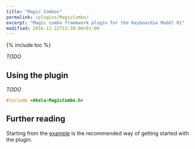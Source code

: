 ```yaml
---
title: "Magic Combos"
permalink: /plugins/MagicCombo/
excerpt: "Magic combo framework plugin for the Keyboardio Model 01"
modified: 2016-11-22T13:30:00+01:00
---
```


{% include toc %}

*TODO*

## Using the plugin

*TODO*

```c++
#include <Akela-MagicCombo.h>
```

## Further reading

Starting from the [example][plugin:example] is the recommended way of getting
started with the plugin.

 [plugin:example]: https://github.com/algernon/Akela/blob/master/lib/Akela-MagicCombo/examples/MagicCombo/MagicCombo.ino
